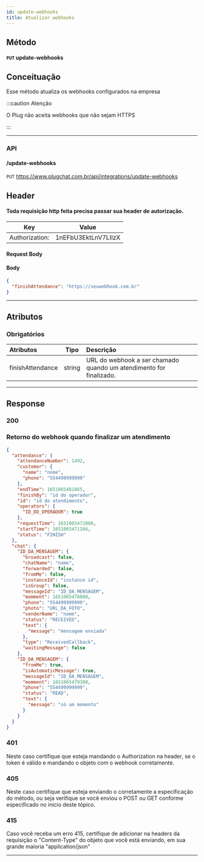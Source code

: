 ```yaml
---
id: update-webhooks
title: Atualizar webhooks
---
```


## Método

#### `PUT` update-webhooks

## Conceituação

Esse método atualiza os webhooks configurados na empresa

:::caution Atenção

O Plug não aceita webhooks que não sejam HTTPS

:::

---

### API

#### /update-webhooks

`PUT` https://www.plugchat.com.br/api/integrations/update-webhooks

## Header

#### Toda requisição http feita precisa passar sua header de autorização.

|      Key       |        Value        |
| :------------: | :-----------------: |
| Authorization: | 1nEFbU3EktLnV7LIIzX |

#### Request Body

#### Body

```json
{
  "finishAttendance": "https://seuwebhook.com.br"
}
```

---

## Atributos

### Obrigatórios

| Atributos | Tipo | Descrição |
| :-- | :-: | :-- |
| finishAttendance | string | URL do webhook a ser chamado quando um atendimento for finalizado. |

---

## Response

### 200

### Retorno do webhook quando finalizar um atendimento

```json
{
  "attendance": {
    "attendanceNumber": 1492,
    "customer": {
      "name": "nome",
      "phone": "554499999999"
    },
    "endTime": 1651065481865,
    "finishBy": "id do operador",
    "id": "id do atendimento",
    "operators": {
      "ID_DO_OPERADOR": true
    },
    "requestTime": 1651065472000,
    "startTime": 1651065471166,
    "status": "FINISH"
  },
  "chat": {
    "ID_DA_MENSAGEM": {
      "broadcast": false,
      "chatName": "nome",
      "forwarded": false,
      "fromMe": false,
      "instanceId": "instance id",
      "isGroup": false,
      "messageId": "ID_DA_MENSAGEM",
      "momment": 1651065478000,
      "phone": "554499999999",
      "photo": "URL_DA_FOTO",
      "senderName": "nome",
      "status": "RECEIVED",
      "text": {
        "message": "mensagem enviada"
      },
      "type": "ReceivedCallback",
      "waitingMessage": false
    },
    "ID_DA_MENSAGEM": {
      "fromMe": true,
      "isAutomaticMessage": true,
      "messageId": "ID_DA_MENSAGEM",
      "momment": 1651065479380,
      "phone": "554499999999",
      "status": "READ",
      "text": {
        "message": "só um momento"
      }
    }
  }
}
```

### 401

Neste caso certifique que esteja mandando o Authorization na header, se o token é válido e mandando o objeto com o webhook corretamente.

### 405

Neste caso certifique que esteja enviando o corretamente a especificação do método, ou seja verifique se você enviou o POST ou GET conforme especificado no inicio deste tópico.

### 415

Caso você receba um erro 415, certifique de adicionar na headers da requisição o "Content-Type" do objeto que você está enviando, em sua grande maioria "application/json"

---
